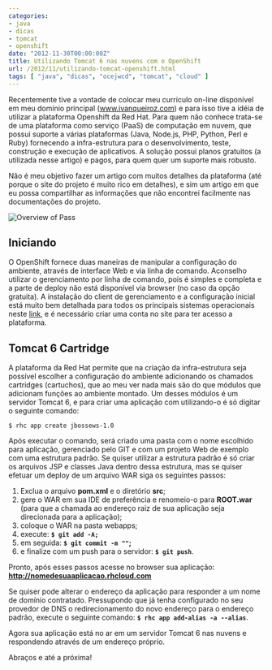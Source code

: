 ```yaml
---
categories:
- java
- dicas
- tomcat
- openshift
date: "2012-11-30T00:00:00Z"
title: Utilizando Tomcat 6 nas nuvens com o OpenShift
url: /2012/11/utilizando-tomcat-openshift.html
tags: [ "java", "dicas", "ocejwcd", "tomcat", "cloud" ]
---
```


Recentemente tive a vontade de colocar meu currículo on-line disponível em meu domínio principal (www.ivanqueiroz.com) e para isso tive a idéia de utilizar a plataforma Openshift da Red Hat. Para quem não conhece trata-se de uma plataforma como serviço (PaaS) de computação em nuvem, que possui suporte a várias plataformas (Java, Node.js, PHP, Python, Perl e Ruby) fornecendo a infra-estrutura  para o desenvolvimento, teste, construção e execução de aplicativos. A solução possui planos gratuitos (a utilizada nesse artigo) e pagos, para quem quer um suporte mais robusto.

Não é meu objetivo fazer um artigo com muitos detalhes da plataforma (até porque o site do projeto é muito rico em detalhes), e sim um artigo em que eu possa compartilhar as informações que não encontrei facilmente nas documentações do projeto.

![Overview of Pass](/images/20121130/opass.png)

## Iniciando

O OpenShift fornece duas maneiras de manipular a configuração do ambiente, através de interface Web e via linha de comando. Aconselho utilizar o gerenciamento por linha de comando, pois é simples e completa e a parte de deploy não está disponível via browser (no caso da opção gratuita). A instalação do client de gerenciamento e a configuração inicial está muito bem detalhada para todos os principais sistemas operacionais neste [link](https://openshift.redhat.com/community/get-started), e é necessário criar uma conta no site para ter acesso a plataforma.

## Tomcat 6 Cartridge

A plataforma da Red Hat permite que na criação da infra-estrutura seja possível escolher a configuração do ambiente adicionando os chamados cartridges (cartuchos), que ao meu ver nada mais são do que módulos que adicionam funções ao ambiente montado.
Um desses módulos é um servidor Tomcat 6, e para criar uma aplicação com utilizando-o é só digitar o seguinte comando:

```$ rhc app create jbossews-1.0```

Após executar o comando, será criado uma pasta com o nome escolhido para aplicação, gerenciado pelo GIT e com um projeto Web de exemplo com uma estrutura padrão. Se quiser utilizar a estrutura padrão é só criar os arquivos JSP e classes Java dentro dessa estrutura, mas se quiser efetuar um deploy de um arquivo WAR siga os seguintes passos:

1. Exclua o arquivo **pom.xml** e o diretório **src**;
1. gere o WAR em sua IDE de preferência e renomeio-o para **ROOT.war** (para que a chamada ao endereço raiz de sua aplicação seja direcionada para a aplicação);
1. coloque o WAR na pasta webapps;
1. execute: **`$ git add -A;`**
1. em seguida: **`$ git commit -m ""`;**
1. e finalize com um push para o servidor: **`$ git push`**.

Pronto, após esses passos acesse no browser sua aplicação: **<http://nomedesuaaplicacao.rhcloud.com>**

Se quiser pode alterar o endereço da aplicação para responder a um nome de domínio contratado. Pressupondo que já tenha configurado no seu provedor de DNS o redirecionamento do novo endereço para o endereço padrão, execute o seguinte comando: **`$ rhc app add-alias -a --alias`**.

Agora sua aplicação está no ar em um servidor Tomcat 6 nas nuvens e respondendo através de um endereço próprio.

Abraços e até a próxima!
